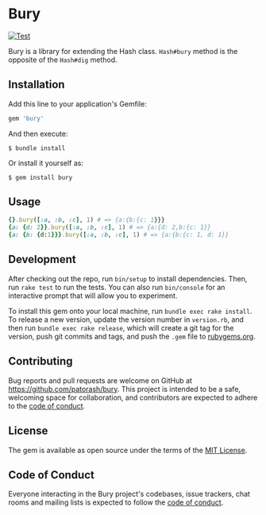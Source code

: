 # Bury

[![Test](https://github.com/patorash/bury/actions/workflows/test.yml/badge.svg)](https://github.com/patorash/bury/actions/workflows/test.yml)

Bury is a library for extending the Hash class. `Hash#bury` method is the opposite of the `Hash#dig` method.

## Installation

Add this line to your application's Gemfile:

```ruby
gem 'bury'
```

And then execute:

    $ bundle install

Or install it yourself as:

    $ gem install bury

## Usage

```ruby
{}.bury([:a, :b, :c], 1) # => {a:{b:{c: 1}}}
{a: {d: 2}}.bury([:a, :b, :c], 1) # => {a:{d: 2,b:{c: 1}}
{a: {b: {d:1}}}.bury([:a, :b, :c], 1) # => {a:{b:{c: 1, d: 1}}
```
## Development

After checking out the repo, run `bin/setup` to install dependencies. Then, run `rake test` to run the tests. You can also run `bin/console` for an interactive prompt that will allow you to experiment.

To install this gem onto your local machine, run `bundle exec rake install`. To release a new version, update the version number in `version.rb`, and then run `bundle exec rake release`, which will create a git tag for the version, push git commits and tags, and push the `.gem` file to [rubygems.org](https://rubygems.org).

## Contributing

Bug reports and pull requests are welcome on GitHub at https://github.com/patorash/bury. This project is intended to be a safe, welcoming space for collaboration, and contributors are expected to adhere to the [code of conduct](https://github.com/patorash/bury/blob/master/CODE_OF_CONDUCT.md).


## License

The gem is available as open source under the terms of the [MIT License](https://opensource.org/licenses/MIT).

## Code of Conduct

Everyone interacting in the Bury project's codebases, issue trackers, chat rooms and mailing lists is expected to follow the [code of conduct](https://github.com/patorash/bury/blob/master/CODE_OF_CONDUCT.md).
